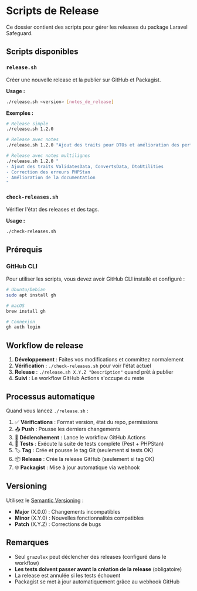 # Scripts de Release

Ce dossier contient des scripts pour gérer les releases du package Laravel Safeguard.

## Scripts disponibles

### `release.sh`
Créer une nouvelle release et la publier sur GitHub et Packagist.

**Usage :**
```bash
./release.sh <version> [notes_de_release]
```

**Exemples :**
```bash
# Release simple
./release.sh 1.2.0

# Release avec notes
./release.sh 1.2.0 "Ajout des traits pour DTOs et amélioration des performances"

# Release avec notes multilignes
./release.sh 1.2.0 "
- Ajout des traits ValidatesData, ConvertsData, DtoUtilities
- Correction des erreurs PHPStan
- Amélioration de la documentation
"
```

### `check-releases.sh`
Vérifier l'état des releases et des tags.

**Usage :**
```bash
./check-releases.sh
```

## Prérequis

### GitHub CLI
Pour utiliser les scripts, vous devez avoir GitHub CLI installé et configuré :

```bash
# Ubuntu/Debian
sudo apt install gh

# macOS
brew install gh

# Connexion
gh auth login
```

## Workflow de release

1. **Développement** : Faites vos modifications et committez normalement
2. **Vérification** : `./check-releases.sh` pour voir l'état actuel
3. **Release** : `./release.sh X.Y.Z "Description"` quand prêt à publier
4. **Suivi** : Le workflow GitHub Actions s'occupe du reste

## Processus automatique

Quand vous lancez `./release.sh` :

1. ✅ **Vérifications** : Format version, état du repo, permissions
2. 📤 **Push** : Pousse les derniers changements
3. 🚀 **Déclenchement** : Lance le workflow GitHub Actions
4. 🧪 **Tests** : Exécute la suite de tests complète (Pest + PHPStan)
5. 🏷️ **Tag** : Crée et pousse le tag Git (seulement si tests OK)
6. 📦 **Release** : Crée la release GitHub (seulement si tag OK)
7. 🌐 **Packagist** : Mise à jour automatique via webhook

## Versioning

Utilisez le [Semantic Versioning](https://semver.org/) :
- **Major** (X.0.0) : Changements incompatibles
- **Minor** (X.Y.0) : Nouvelles fonctionnalités compatibles
- **Patch** (X.Y.Z) : Corrections de bugs

## Remarques

- Seul `grazulex` peut déclencher des releases (configuré dans le workflow)
- **Les tests doivent passer avant la création de la release** (obligatoire)
- La release est annulée si les tests échouent
- Packagist se met à jour automatiquement grâce au webhook GitHub
